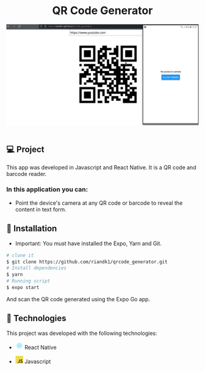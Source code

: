 <div>
  <h1 align="center">QR Code Generator</h1> 
</div>
  
 <div align="center">
  <img src="./.github/teste-leitor-qrcode.gif" alt="demo-web">
 </div>
  
  <br>
  
 ## 💻 Project
 This app was developed in Javascript and React Native. It is a QR code and barcode reader.
 
<h3>In this application you can:</h3>

<ul>
<li>Point the device's camera at any QR code or barcode to reveal the content in text form.</li>
</ul>

## 🚀 Installation

- Important: You must have installed the Expo, Yarn and Git.

```bash
# clone it
$ git clone https://github.com/riandk1/qrcode_generator.git
# Install dependencies
$ yarn
# Running script
$ expo start
```
And scan the QR code generated using the Expo Go app.

## 🧪 Technologies

This project was developed with the following technologies:

- <img height="20" src="https://raw.githubusercontent.com/github/explore/80688e429a7d4ef2fca1e82350fe8e3517d3494d/topics/react/react.png" alt="React Native"> React Native

- <img height="20" src="https://raw.githubusercontent.com/github/explore/80688e429a7d4ef2fca1e82350fe8e3517d3494d/topics/javascript/javascript.png" alt="Javascript"> Javascript
